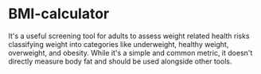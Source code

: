 # BMI-calculator
 It's a useful screening tool for adults to assess weight related health risks classifying weight into categories like underweight, healthy weight, overweight, and obesity. While it's a simple and common metric, it doesn't directly measure body fat and should be used alongside other tools.
